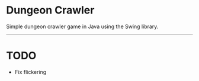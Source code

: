 # Dungeon Crawler

Simple dungeon crawler game in Java using the Swing library.

---
# TODO
* Fix flickering
